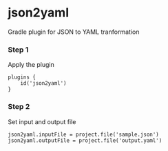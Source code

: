 # json2yaml

Gradle plugin for JSON to YAML tranformation

### Step 1

Apply the plugin

```
plugins {
    id('json2yaml')
}
```

### Step 2

Set input and output file

```
json2yaml.inputFile = project.file('sample.json')
json2yaml.outputFile = project.file('output.yaml')
```
